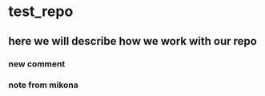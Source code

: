 # test_repo
## here we will describe how we work with our repo
### new comment
### note from mikona
